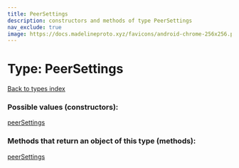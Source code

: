 ```yaml
---
title: PeerSettings
description: constructors and methods of type PeerSettings
nav_exclude: true
image: https://docs.madelineproto.xyz/favicons/android-chrome-256x256.png
---
```

# Type: PeerSettings
[Back to types index](index.md)



### Possible values (constructors):

[peerSettings](../constructors/peerSettings.md)  



### Methods that return an object of this type (methods):



[peerSettings](../constructors/peerSettings.md)  


